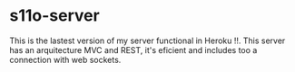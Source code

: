 # s11o-server
This is the lastest version of my server functional in Heroku !!. This server has an arquitecture MVC and REST, it's eficient and includes too a connection with web sockets.

